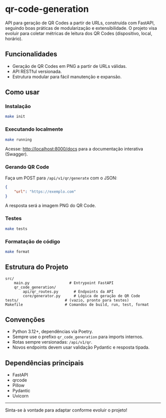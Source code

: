 # qr-code-generation

API para geração de QR Codes a partir de URLs, construída com FastAPI, seguindo boas práticas de modularização e extensibilidade. O projeto visa evoluir para coletar métricas de leitura dos QR Codes (dispositivo, local, horário).

## Funcionalidades

- Geração de QR Codes em PNG a partir de URLs válidas.
- API RESTful versionada.
- Estrutura modular para fácil manutenção e expansão.

## Como usar

### Instalação

```sh
make init
```

### Executando localmente

```sh
make running
```
Acesse: [http://localhost:8000/docs](http://localhost:8000/docs) para a documentação interativa (Swagger).

### Gerando QR Code

Faça um POST para `/api/v1/qr/generate` com o JSON:
```json
{
	"url": "https://exemplo.com"
}
```
A resposta será a imagem PNG do QR Code.

### Testes

```sh
make tests
```

### Formatação de código

```sh
make format
```

## Estrutura do Projeto

```
src/
	main.py                  # Entrypoint FastAPI
	qr_code_generation/
		api/qr_routes.py       # Endpoints da API
		core/generator.py      # Lógica de geração de QR Code
tests/                     # (vazio, pronto para testes)
Makefile                   # Comandos de build, run, test, format
```

## Convenções

- Python 3.12+, dependências via Poetry.
- Sempre use o prefixo `qr_code_generation` para imports internos.
- Rotas sempre versionadas: `/api/v1/qr`.
- Novos endpoints devem usar validação Pydantic e resposta tipada.

## Dependências principais

- FastAPI
- qrcode
- Pillow
- Pydantic
- Uvicorn

---

Sinta-se à vontade para adaptar conforme evoluir o projeto!